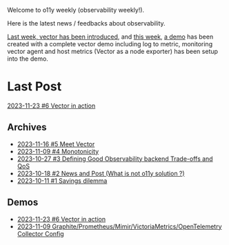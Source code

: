 Welcome to o11y weekly (observability weekly!).

Here is the latest news / feedbacks about observability.

[Last week, vector has been introduced](./2023-11-16_Meet_Vector/README.md), and [this week](./2023-11-23_Vector_in_action/README.md), [a demo](./2023-11-23_Vector_in_action/demo/README.md) has been created with a complete vector demo including log to metric, monitoring vector agent and host metrics (Vector as a node exporter) has been setup into the demo.

# Last Post
[2023-11-23 #6 Vector in action](./2023-11-23_Vector_in_action/README.md)

## Archives
- [2023-11-16 #5 Meet Vector](./2023-11-16_Meet_Vector/README.md)
- [2023-11-09 #4 Monotonicity](./2023-11-09_Monotonicity/README.md)
- [2023-10-27 #3 Defining Good Observability backend Trade-offs and QoS](./2023-10-27_Defining_Good_Observability_backend_Trade-offs_and_QoS/README.md)
- [2023-10-18 #2 News and Post (What is not o11y solution ?)](./2023-10-18_What_is_not_an_observability_solution/README.md)
- [2023-10-11 #1 Savings dilemma](./2023-10-11_Savings_dilemma/README.md)

## Demos
- [2023-11-23 #6 Vector in action](./2023-11-23_Vector_in_action/demo/)
- [2023-11-09 Graphite/Prometheus/Mimir/VictoriaMetrics/OpenTelemetry Collector Config](./2023-11-09_Monotonicity/demo/)